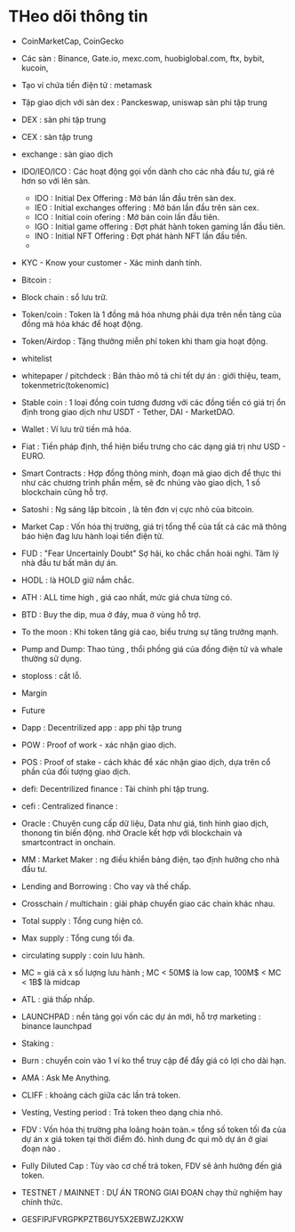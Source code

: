 # THeo dõi thông tin 
- CoinMarketCap, CoinGecko

- Các sàn : Binance, Gate.io, mexc.com, huobiglobal.com, ftx, bybit, kucoin,  
- Tạo ví chứa tiền điện tử : metamask
- Tập giao dịch với sàn dex : Panckeswap, uniswap sàn phi tập trung
- DEX : sàn phi tập trung
- CEX : sàn tập trung
- exchange : sàn giao dịch
- IDO/IEO/ICO : Các hoạt động gọi vốn dành cho các nhà đầu tư, giá rẻ hơn so với lên sàn.
  + IDO : Initial Dex Offering : Mở bán lần đầu trên sàn dex.
  + IEO : Initial exchanges offering : Mở bán lần đầu trên sàn cex.
  + ICO : Initial coin ofering : Mở bán coin lần đầu tiên.
  + IGO : Initial game offering : Đợt phát hành token gaming lần đầu tiên.
  + INO : Initial NFT Offering : Đợt phát hành NFT lần đầu tiền.
  + 
- KYC - Know your customer - Xác minh danh tính.
- Bitcoin :
- Block chain : sổ lưu trữ.
- Token/coin : Token là 1 đồng mã hóa nhưng phải dựa trên nền tảng của đồng mà hóa khác để hoạt động.
- Token/Airdop : Tặng thưởng miễn phí token khi tham gia hoạt động.
- whitelist
- whitepaper / pitchdeck : Bản thảo mô tả chi tết dự án : giới thiệu, team, tokenmetric(tokenomic)
- Stable coin : 1 loại đồng coin tương đương với các đồng tiền có giá trị ổn định trong giao dịch như USDT - Tether, DAI - MarketDAO.
- Wallet : Ví lưu trữ tiền mã hóa.
- Fiat : Tiền pháp định, thể hiện biểu trưng cho các dạng giá trị như USD - EURO.
- Smart Contracts : Hợp đồng thông minh, đoạn mã giao dịch để thực thi như các chương trình phần mềm, sẽ đc nhúng vào giao dịch, 1 số blockchain cũng hỗ trợ.
- Satoshi : Ng sáng lập bitcoin , là tên đơn vị cực nhỏ của bitcoin.
- Market Cap : Vốn hóa thị trường, giá trị tổng thể của tất cả các mã thông báo hiện đag lưu hành loại tiền điện tử.
- FUD : "Fear Uncertainly Doubt" Sợ hãi, ko chắc chắn hoài nghi. Tâm lý nhà đầu tư bất mãn dự án.
- HODL : là HOLD giữ nắm chắc.
- ATH : ALL time high , giá cao nhất, mức giá chưa từng có.
- BTD : Buy the dip, mua ở đáy, mua ở vùng hỗ trợ.
- To the moon : Khi token tăng giá cao, biểu trưng sự tăng trưởng mạnh.
- Pump and Dump: Thao túng , thổi phồng giá của đồng điện tử và whale thường sử dụng.
- stoploss : cắt lỗ.
- Margin
- Future
- Dapp : Decentrilized app : app phi tập trung
- POW : Proof of work - xác nhận giao dịch.
- POS : Proof of stake - cách khác để xác nhận giao dịch, dựa trên cổ phần của đối tượng giao dịch.
- defi: Decentrilized finance : Tài chính phi tập trung.
- cefi : Centralized finance :
- Oracle : Chuyên cung cấp dữ liệu, Data như giá, tình hình giao dịch, thonong tin biến động. nhờ Oracle kết hợp với blockchain và smartcontract in onchain.
- MM : Market Maker : ng điều khiển bảng điện, tạo định hưỡng cho nhà đầu tư.
- Lending and Borrowing : Cho vay và thế chấp.
- Crosschain / multichain : giải pháp chuyển giao các chain khác nhau. 
- Total supply : Tổng cung hiện có.
- Max supply : Tổng cung tối đa.
- circulating supply : coin lưu hành.
- MC = giá cả x số lượng lưu hành ; MC < 50M$ là low cap, 100M$ < MC < 1B$ là midcap
- ATL : giá thấp nhấp.
- LAUNCHPAD : nền tảng gọi vốn các dự án mới, hỗ trợ marketing : binance launchpad
- Staking :
- Burn : chuyển coin vào 1 ví ko thể truy cập để đẩy giá có lợi cho dài hạn.
- AMA : Ask Me Anything.
- CLIFF : khoảng cách giữa các lần trả token.
- Vesting, Vesting period : Trả token theo dạng chia nhỏ.
- FDV : Vốn hóa thị trường pha loãng hoàn toàn.= tổng số token tối đa của dự án x giá token tại thời điểm đó. hình dung đc qui mô dự án ở giai đoạn nào .
- Fully Diluted Cap : Tùy vào cơ chế trả token, FDV sẽ ảnh hưởng đến giá token.
- TESTNET / MAINNET : DỰ ÁN TRONG GIAI ĐOẠN chạy thử nghiệm hay chính thức.
- GESFIPJFVRGPKPZTB6UY5X2EBWZJ2KXW
